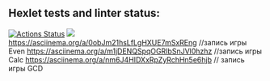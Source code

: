 ## Hexlet tests and linter status:
[![Actions Status](https://github.com/OlgaMolkova/java-project-61/actions/workflows/hexlet-check.yml/badge.svg)](https://github.com/OlgaMolkova/java-project-61/actions)
<a href="https://codeclimate.com/github/OlgaMolkova/java-project-61/maintainability"><img src="https://api.codeclimate.com/v1/badges/14041600b8a32bd4112d/maintainability" /></a>
https://asciinema.org/a/0obJm21hsLfLgHXUE7mSxREng //запись игры Even
https://asciinema.org/a/m1jDENQSpqOGRIbSnJVl0hzhz //запись игры Calc
https://asciinema.org/a/nm6J4HIDXxRpZyRchHn5e6hjb // запись игры GCD



